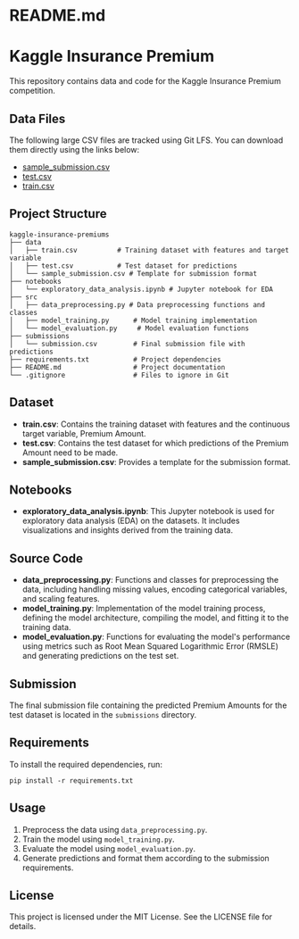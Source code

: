 # README.md

# Kaggle Insurance Premium

This repository contains data and code for the Kaggle Insurance Premium competition.

## Data Files

The following large CSV files are tracked using Git LFS. You can download them directly using the links below:

- [sample_submission.csv](data/sample_submission.csv)
- [test.csv](data/test.csv)
- [train.csv](data/train.csv)

## Project Structure

```
kaggle-insurance-premiums
├── data
│   ├── train.csv          # Training dataset with features and target variable
│   ├── test.csv           # Test dataset for predictions
│   └── sample_submission.csv # Template for submission format
├── notebooks
│   └── exploratory_data_analysis.ipynb # Jupyter notebook for EDA
├── src
│   ├── data_preprocessing.py # Data preprocessing functions and classes
│   ├── model_training.py      # Model training implementation
│   └── model_evaluation.py     # Model evaluation functions
├── submissions
│   └── submission.csv         # Final submission file with predictions
├── requirements.txt           # Project dependencies
├── README.md                  # Project documentation
└── .gitignore                 # Files to ignore in Git
```

## Dataset

- **train.csv**: Contains the training dataset with features and the continuous target variable, Premium Amount.
- **test.csv**: Contains the test dataset for which predictions of the Premium Amount need to be made.
- **sample_submission.csv**: Provides a template for the submission format.

## Notebooks

- **exploratory_data_analysis.ipynb**: This Jupyter notebook is used for exploratory data analysis (EDA) on the datasets. It includes visualizations and insights derived from the training data.

## Source Code

- **data_preprocessing.py**: Functions and classes for preprocessing the data, including handling missing values, encoding categorical variables, and scaling features.
- **model_training.py**: Implementation of the model training process, defining the model architecture, compiling the model, and fitting it to the training data.
- **model_evaluation.py**: Functions for evaluating the model's performance using metrics such as Root Mean Squared Logarithmic Error (RMSLE) and generating predictions on the test set.

## Submission

The final submission file containing the predicted Premium Amounts for the test dataset is located in the `submissions` directory.

## Requirements

To install the required dependencies, run:

```
pip install -r requirements.txt
```

## Usage

1. Preprocess the data using `data_preprocessing.py`.
2. Train the model using `model_training.py`.
3. Evaluate the model using `model_evaluation.py`.
4. Generate predictions and format them according to the submission requirements.

## License

This project is licensed under the MIT License. See the LICENSE file for details.